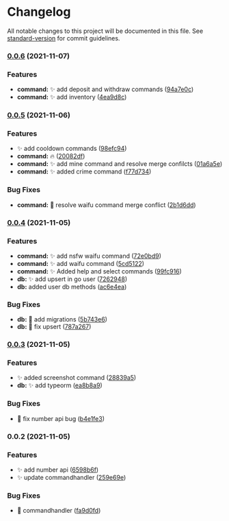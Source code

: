# Changelog

All notable changes to this project will be documented in this file. See [standard-version](https://github.com/conventional-changelog/standard-version) for commit guidelines.

### [0.0.6](https://github.com/SushiWaUmai/Bot/compare/v0.0.5...v0.0.6) (2021-11-07)


### Features

* **command:** :sparkles: add deposit and withdraw commands ([94a7e0c](https://github.com/SushiWaUmai/Bot/commit/94a7e0c70ae8cf4b6ea8a6a99e44c8a739ab9ff5))
* **command:** :sparkles: add inventory ([4ea9d8c](https://github.com/SushiWaUmai/Bot/commit/4ea9d8c9a977dfc2b40d6a3c12a885e3a15af6a1))

### [0.0.5](https://github.com/SushiWaUmai/Bot/compare/v0.0.4...v0.0.5) (2021-11-06)


### Features

* :sparkles: add cooldown commands ([98efc94](https://github.com/SushiWaUmai/Bot/commit/98efc9491add1b0cfe73592335a8e78198f500c0))
* **command:** :fire: ([20082df](https://github.com/SushiWaUmai/Bot/commit/20082df3b46358902c7996d9d0090ea517d622cf))
* **command:** :sparkles: add mine command and resolve merge confilcts ([01a6a5e](https://github.com/SushiWaUmai/Bot/commit/01a6a5e0ffbd9b18a39c28195650c06b2bc67d31))
* **command:** :sparkles: added crime command ([f77d734](https://github.com/SushiWaUmai/Bot/commit/f77d73444ddf3d92976634f0547f3dcf299a9610))


### Bug Fixes

* **command:** :bug: resolve waifu command merge conflict ([2b1d6dd](https://github.com/SushiWaUmai/Bot/commit/2b1d6dd93a0b6a22ec2509fc83acf1765a05d3c2))

### [0.0.4](https://github.com/SushiWaUmai/Bot/compare/v0.0.3...v0.0.4) (2021-11-05)


### Features

* **command:** :sparkles: add nsfw waifu command ([72e0bd9](https://github.com/SushiWaUmai/Bot/commit/72e0bd9b07c5c162eae6da9397851b2b70c21d73))
* **command:** :sparkles: add waifu command ([5cd5122](https://github.com/SushiWaUmai/Bot/commit/5cd5122495493eae70a434d1097cb0674e3c51b4))
* **command:** :sparkles: Added help and select commands ([99fc916](https://github.com/SushiWaUmai/Bot/commit/99fc9161c984bccf38a0ff073584e9a2e40575d4))
* **db:** :sparkles: add upsert in go user ([7262948](https://github.com/SushiWaUmai/Bot/commit/726294817e49389a1f289baf5905047e031ce44c))
* **db:** added user db methods ([ac6e4ea](https://github.com/SushiWaUmai/Bot/commit/ac6e4ea2db6c99440a990d4b503cfea9f16351ca))


### Bug Fixes

* **db:** :bug: add migrations ([5b743e6](https://github.com/SushiWaUmai/Bot/commit/5b743e6a2a59da92d0de84401f884dd2f7ef50ed))
* **db:** :bug: fix upsert ([787a267](https://github.com/SushiWaUmai/Bot/commit/787a267704138066ec30109d440bcc72a5e2163d))

### [0.0.3](https://github.com/SushiWaUmai/Bot/compare/v0.0.2...v0.0.3) (2021-11-05)


### Features

* :sparkles: added screenshot command ([28839a5](https://github.com/SushiWaUmai/Bot/commit/28839a5b6f567d95dced098c30a6d619fc664a3f))
* **db:** :sparkles: add typeorm ([ea8b8a9](https://github.com/SushiWaUmai/Bot/commit/ea8b8a90619f400289cc4346588701f6c32c4c53))


### Bug Fixes

* :bug: fix number api bug ([b4e1fe3](https://github.com/SushiWaUmai/Bot/commit/b4e1fe32be03cd379b840dca5dc4b00390315ae9))

### 0.0.2 (2021-11-05)


### Features

* :sparkles: add number api ([6598b6f](https://github.com/SushiWaUmai/Bot/commit/6598b6f335ed8895a08fd0c80fcb2a55f1a4e211))
* :sparkles: update commandhandler ([259e69e](https://github.com/SushiWaUmai/Bot/commit/259e69e02360effd771f17d5d84e6182962a89fa))


### Bug Fixes

* :bug: commandhandler ([fa9d0fd](https://github.com/SushiWaUmai/Bot/commit/fa9d0fd11f2ca4ff8f40c64aa411b10ad429a36e))
